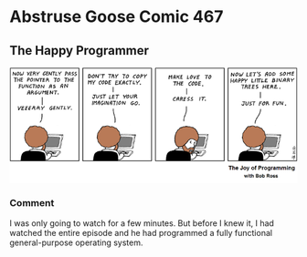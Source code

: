 # Abstruse Goose Comic 467
## The Happy Programmer

![image](the_art_of_happy_programming.png)
### Comment
I was only going to watch for a few minutes.  But before I knew it, I had watched the entire episode and he had programmed a fully functional general-purpose operating system.
